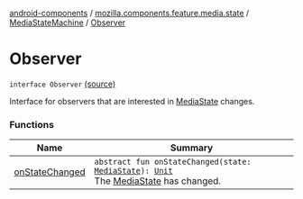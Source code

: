 [android-components](../../../index.md) / [mozilla.components.feature.media.state](../../index.md) / [MediaStateMachine](../index.md) / [Observer](./index.md)

# Observer

`interface Observer` [(source)](https://github.com/mozilla-mobile/android-components/blob/master/components/feature/media/src/main/java/mozilla/components/feature/media/state/MediaStateMachine.kt#L95)

Interface for observers that are interested in [MediaState](../../-media-state/index.md) changes.

### Functions

| Name | Summary |
|---|---|
| [onStateChanged](on-state-changed.md) | `abstract fun onStateChanged(state: `[`MediaState`](../../-media-state/index.md)`): `[`Unit`](https://kotlinlang.org/api/latest/jvm/stdlib/kotlin/-unit/index.html)<br>The [MediaState](../../-media-state/index.md) has changed. |
